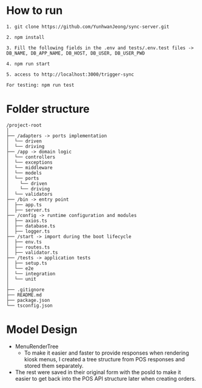 # How to run
```
1. git clone https://github.com/YunhwanJeong/sync-server.git

2. npm install

3. Fill the following fields in the .env and tests/.env.test files -> DB_NAME, DB_APP_NAME, DB_HOST, DB_USER, DB_USER_PWD

4. npm run start

5. access to http://localhost:3000/trigger-sync

For testing: npm run test
```

# Folder structure
```
/project-root
│
├── /adapters -> ports implementation
│  └── driven
│  └── driving
├── /app -> domain logic
│  └── controllers
│  └── exceptions
│  └── middleware
│  └── models
│  └── ports
│    └── driven
│    └── driving
│  └── validators
├── /bin -> entry point
│  ├── app.ts
│  ├── server.ts
├── /config -> runtime configuration and modules
│  ├── axios.ts
│  ├── database.ts
│  ├── logger.ts
├── /start -> import during the boot lifecycle
│  ├── env.ts
│  ├── routes.ts
│  ├── validator.ts
├── /tests -> application tests
│  ├── setup.ts
│  └── e2e
│  └── integration
│  └── unit
│
├── .gitignore
├── README.md
├── package.json
└── tsconfig.json
```

# Model Design
- MenuRenderTree
  - To make it easier and faster to provide responses when rendering kiosk menus, I created a tree structure from POS responses and stored them separately.
- The rest were saved in their original form with the posId to make it easier to get back into the POS API structure later when creating orders.

